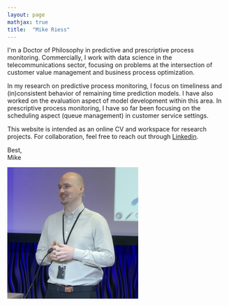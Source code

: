 ```yaml
---
layout: page
mathjax: true
title:  "Mike Riess"
---
```

I'm a Doctor of Philosophy in predictive and prescriptive process monitoring. Commercially, I work with data science in the telecommunications sector, focusing on problems at the intersection of customer value management and business process optimization. 

In my research on predictive process monitoring, I focus on timeliness and (in)consistent behavior of remaining time prediction models. I have also worked on the evaluation aspect of model development within this area. In prescriptive process monitoring, I have so far been focusing on the scheduling aspect (queue management) in customer service settings.

This website is intended as an online CV and workspace for research projects. For collaboration, feel free to reach out through <a href="https://www.linkedin.com/in/mike-riess-8ba5796b/">Linkedin</a>.

Best,<br>
Mike

![Mike](Mike.png)




